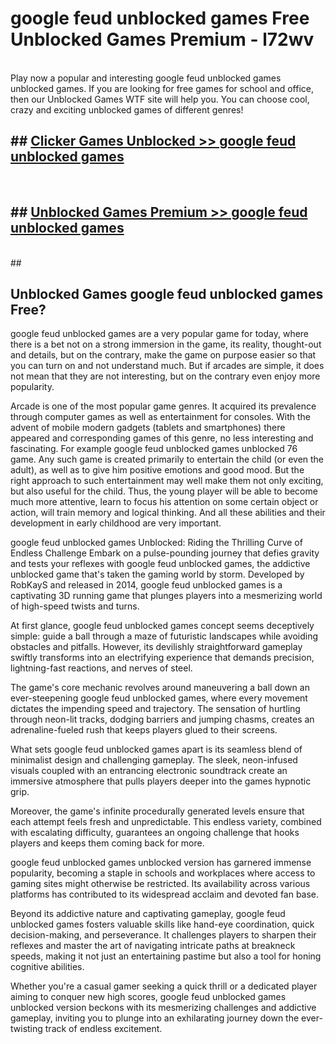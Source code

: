 # google feud unblocked games  Free Unblocked Games Premium - l72wv <br>
<br>
Play now a popular and interesting google feud unblocked games unblocked games. If you are looking for free games for school and office, then our Unblocked Games WTF site will help you. You can choose cool, crazy and exciting unblocked games of different genres!


## ##  [Clicker Games Unblocked >> google feud unblocked games](http://freeplayer.one?title=google_feud_unblocked_games&ref=UGames)
  <br>

##  ## [Unblocked Games Premium >> google feud unblocked games](http://freeplayer.one?title=google_feud_unblocked_games&ref=UGames)
  <br>
  ##



## Unblocked Games google feud unblocked games Free?

google feud unblocked games are a very popular game for today, where there is a bet not on a strong immersion in the game, its reality, thought-out and details, but on the contrary, make the game on purpose easier so that you can turn on and not understand much. But if arcades are simple, it does not mean that they are not interesting, but on the contrary even enjoy more popularity.

Arcade is one of the most popular game genres. It acquired its prevalence through computer games as well as entertainment for consoles. With the advent of mobile modern gadgets (tablets and smartphones) there appeared and corresponding games of this genre, no less interesting and fascinating. For example google feud unblocked games unblocked 76 game. Any such game is created primarily to entertain the child (or even the adult), as well as to give him positive emotions and good mood. But the right approach to such entertainment may well make them not only exciting, but also useful for the child. Thus, the young player will be able to become much more attentive, learn to focus his attention on some certain object or action, will train memory and logical thinking. And all these abilities and their development in early childhood are very important.

google feud unblocked games Unblocked: Riding the Thrilling Curve of Endless Challenge
Embark on a pulse-pounding journey that defies gravity and tests your reflexes with google feud unblocked games, the addictive unblocked game that's taken the gaming world by storm. Developed by RobKayS and released in 2014, google feud unblocked games is a captivating 3D running game that plunges players into a mesmerizing world of high-speed twists and turns.

At first glance, google feud unblocked games concept seems deceptively simple: guide a ball through a maze of futuristic landscapes while avoiding obstacles and pitfalls. However, its devilishly straightforward gameplay swiftly transforms into an electrifying experience that demands precision, lightning-fast reactions, and nerves of steel.

The game's core mechanic revolves around maneuvering a ball down an ever-steepening google feud unblocked games, where every movement dictates the impending speed and trajectory. The sensation of hurtling through neon-lit tracks, dodging barriers and jumping chasms, creates an adrenaline-fueled rush that keeps players glued to their screens.

What sets google feud unblocked games apart is its seamless blend of minimalist design and challenging gameplay. The sleek, neon-infused visuals coupled with an entrancing electronic soundtrack create an immersive atmosphere that pulls players deeper into the games hypnotic grip.

Moreover, the game's infinite procedurally generated levels ensure that each attempt feels fresh and unpredictable. This endless variety, combined with escalating difficulty, guarantees an ongoing challenge that hooks players and keeps them coming back for more.

google feud unblocked games unblocked version has garnered immense popularity, becoming a staple in schools and workplaces where access to gaming sites might otherwise be restricted. Its availability across various platforms has contributed to its widespread acclaim and devoted fan base.

Beyond its addictive nature and captivating gameplay, google feud unblocked games fosters valuable skills like hand-eye coordination, quick decision-making, and perseverance. It challenges players to sharpen their reflexes and master the art of navigating intricate paths at breakneck speeds, making it not just an entertaining pastime but also a tool for honing cognitive abilities.

Whether you're a casual gamer seeking a quick thrill or a dedicated player aiming to conquer new high scores, google feud unblocked games unblocked version beckons with its mesmerizing challenges and addictive gameplay, inviting you to plunge into an exhilarating journey down the ever-twisting track of endless excitement.